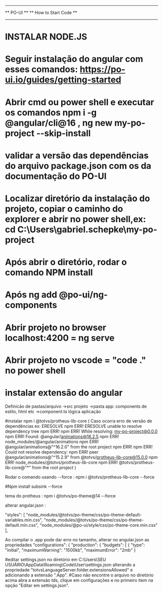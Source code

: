 *******************************************************
**					PO-UI							                       **
**				How to Start Code			   		               **
*******************************************************

# INSTALAR NODE.JS
# Seguir instalação do angular com esses comandos: https://po-ui.io/guides/getting-started
# Abrir cmd ou power shell e executar os comandos npm i -g @angular/cli@16 , ng new my-po-project --skip-install
# validar a versão das dependências do arquivo package.json com os da documentação do PO-UI
# Localizar diretório da instalação do projeto, copiar o caminho do explorer e abrir no power shell,ex: cd C:\Users\gabriel.schepke\my-po-project
# Após abrir o diretório, rodar o comando NPM install
# Após ng add @po-ui/ng-components
# Abrir projeto no browser localhost:4200 = ng serve
# Abrir projeto no vscode = "code ." no power shell
# instalar extensão do angular

Definicão de pastas/arquivo
->src projeto
->pasta app: components de estilo, html etc
->component.ts lógica aplicação

#instalar npm i @totvs/protheus-lib-core ( Caso ocorra erro de versão de dependências ex: 
ERESOLVE
npm ERR! ERESOLVE unable to resolve dependency tree
npm ERR!
npm ERR! While resolving: my-po-project@0.0.0
npm ERR! Found: @angular/animations@16.2.5
npm ERR! node_modules/@angular/animations
npm ERR!   @angular/animations@"^16.2.0" from the root project
npm ERR!
npm ERR! Could not resolve dependency:
npm ERR! peer @angular/animations@"^15.2.9" from @totvs/protheus-lib-core@15.0.0
npm ERR! node_modules/@totvs/protheus-lib-core
npm ERR!   @totvs/protheus-lib-core@"*" from the root project )

Rodar o comando usando --force : npm i @totvs/protheus-lib-core --force

#Npm install subsink --force

tema do protheus : npm i @totvs/po-theme@14 --force 

alterar angular.json :

"styles":  [
              "node_modules/@totvs/po-theme/css/po-theme-default-variables.min.css",
              "node_modules/@totvs/po-theme/css/po-theme-default.min.css",
              "node_modules/@po-ui/style/css/po-theme-core.min.css"
              ],
			  
			  
Ao compilar o .app pode dar erro no tamanho, alterar no angular.json as propriedades
 "configurations": {
            "production": {
              "budgets": [
                {
                  "type": "initial",
                  "maximumWarning": "1500kb",
                  "maximumError": "2mb"
                }

 


 
#editar settings.json no diretório em C:\Users\SEU USUÁRIO\AppData\Roaming\Code\User\settings.json alterando a propriedade "totvsLanguageServer.folder.extensionsAllowed" e adicionando a extensão ".App".
#Caso não encontre o arquivo no diretório acima abra a extensão tds, clique em configurações e no primeiro item na opção "Editar em settings.json".